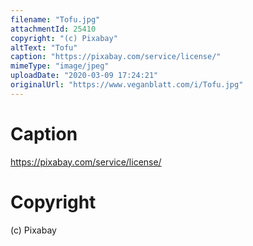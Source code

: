 ```yaml
---
filename: "Tofu.jpg"
attachmentId: 25410
copyright: "(c) Pixabay"
altText: "Tofu"
caption: "https://pixabay.com/service/license/"
mimeType: "image/jpeg"
uploadDate: "2020-03-09 17:24:21"
originalUrl: "https://www.veganblatt.com/i/Tofu.jpg"
---
```


# Caption

https://pixabay.com/service/license/

# Copyright

(c) Pixabay
